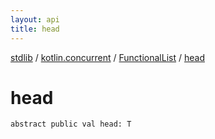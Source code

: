 ```yaml
---
layout: api
title: head
---
```

[stdlib](../../index.html) / [kotlin.concurrent](../index.html) / [FunctionalList](index.html) / [head](head.html)

# head

```
abstract public val head: T
```
